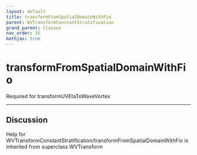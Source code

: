 ```yaml
---
layout: default
title: transformFromSpatialDomainWithFio
parent: WVTransformConstantStratification
grand_parent: Classes
nav_order: 35
mathjax: true
---
```


#  transformFromSpatialDomainWithFio

Required for transformUVEtaToWaveVortex


---

## Discussion

Help for WVTransformConstantStratification/transformFromSpatialDomainWithFio is inherited from superclass WVTransform
